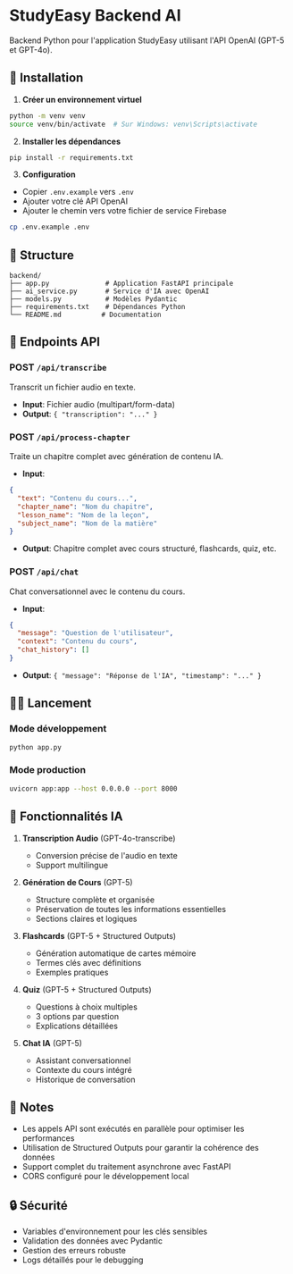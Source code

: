 # StudyEasy Backend AI

Backend Python pour l'application StudyEasy utilisant l'API OpenAI (GPT-5 et GPT-4o).

## 🚀 Installation

1. **Créer un environnement virtuel**
```bash
python -m venv venv
source venv/bin/activate  # Sur Windows: venv\Scripts\activate
```

2. **Installer les dépendances**
```bash
pip install -r requirements.txt
```

3. **Configuration**
- Copier `.env.example` vers `.env`
- Ajouter votre clé API OpenAI
- Ajouter le chemin vers votre fichier de service Firebase

```bash
cp .env.example .env
```

## 📁 Structure

```
backend/
├── app.py              # Application FastAPI principale
├── ai_service.py       # Service d'IA avec OpenAI
├── models.py           # Modèles Pydantic
├── requirements.txt    # Dépendances Python
└── README.md          # Documentation
```

## 🔧 Endpoints API

### POST `/api/transcribe`
Transcrit un fichier audio en texte.
- **Input**: Fichier audio (multipart/form-data)
- **Output**: `{ "transcription": "..." }`

### POST `/api/process-chapter`
Traite un chapitre complet avec génération de contenu IA.
- **Input**: 
```json
{
  "text": "Contenu du cours...",
  "chapter_name": "Nom du chapitre",
  "lesson_name": "Nom de la leçon",
  "subject_name": "Nom de la matière"
}
```
- **Output**: Chapitre complet avec cours structuré, flashcards, quiz, etc.

### POST `/api/chat`
Chat conversationnel avec le contenu du cours.
- **Input**:
```json
{
  "message": "Question de l'utilisateur",
  "context": "Contenu du cours",
  "chat_history": []
}
```
- **Output**: `{ "message": "Réponse de l'IA", "timestamp": "..." }`

## 🏃‍♂️ Lancement

### Mode développement
```bash
python app.py
```

### Mode production
```bash
uvicorn app:app --host 0.0.0.0 --port 8000
```

## 🔑 Fonctionnalités IA

1. **Transcription Audio** (GPT-4o-transcribe)
   - Conversion précise de l'audio en texte
   - Support multilingue

2. **Génération de Cours** (GPT-5)
   - Structure complète et organisée
   - Préservation de toutes les informations essentielles
   - Sections claires et logiques

3. **Flashcards** (GPT-5 + Structured Outputs)
   - Génération automatique de cartes mémoire
   - Termes clés avec définitions
   - Exemples pratiques

4. **Quiz** (GPT-5 + Structured Outputs)
   - Questions à choix multiples
   - 3 options par question
   - Explications détaillées

5. **Chat IA** (GPT-5)
   - Assistant conversationnel
   - Contexte du cours intégré
   - Historique de conversation

## 📝 Notes

- Les appels API sont exécutés en parallèle pour optimiser les performances
- Utilisation de Structured Outputs pour garantir la cohérence des données
- Support complet du traitement asynchrone avec FastAPI
- CORS configuré pour le développement local

## 🔒 Sécurité

- Variables d'environnement pour les clés sensibles
- Validation des données avec Pydantic
- Gestion des erreurs robuste
- Logs détaillés pour le debugging
